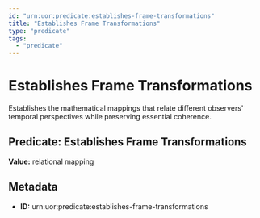 ```yaml
---
id: "urn:uor:predicate:establishes-frame-transformations"
title: "Establishes Frame Transformations"
type: "predicate"
tags:
  - "predicate"
---
```


# Establishes Frame Transformations

Establishes the mathematical mappings that relate different observers' temporal perspectives while preserving essential coherence.

## Predicate: Establishes Frame Transformations

**Value:** relational mapping

## Metadata

- **ID:** urn:uor:predicate:establishes-frame-transformations
